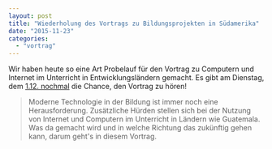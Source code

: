 ```yaml
---
layout: post
title: "Wiederholung des Vortrags zu Bildungsprojekten in Südamerika"
date: "2015-11-23"
categories: 
  - "vortrag"
---
```


Wir haben heute so eine Art Probelauf für den Vortrag zu Computern und Internet im Unterricht in Entwicklungsländern gemacht. Es gibt am Dienstag, dem [1.12. nochmal](http://www.netz39.de/events/event/techtalk-informations-und-kommunikationstechnologie-ikt-bildung-und-entwicklung-aus-der-grass-root-perspektive/) die Chance, den Vortrag zu hören!

> Moderne Technologie in der Bildung ist immer noch eine Herausforderung. Zusätzliche Hürden stellen sich bei der Nutzung von Internet und Computern im Unterricht in Ländern wie Guatemala. Was da gemacht wird und in welche Richtung das zukünftig gehen kann, darum geht's in diesem Vortrag.
